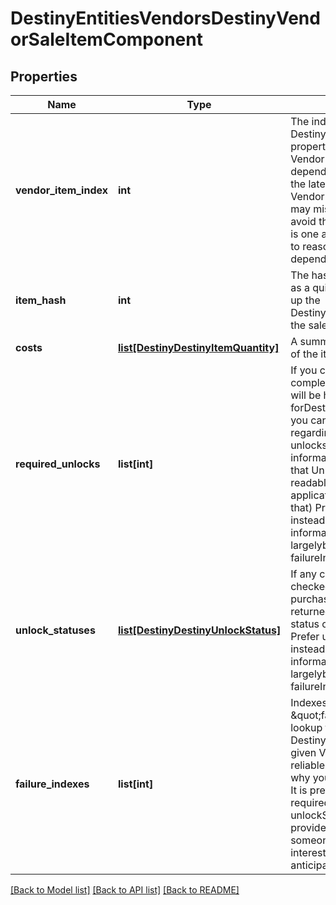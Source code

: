 # DestinyEntitiesVendorsDestinyVendorSaleItemComponent

## Properties
Name | Type | Description | Notes
------------ | ------------- | ------------- | -------------
**vendor_item_index** | **int** | The index into the DestinyVendorDefinition.itemList property.  Note that this means Vendor data*is* Content Version dependent: make sure you have the latest content before you use Vendor data,or these indexes may mismatch.    Most systems avoid this problem, but Vendors is one area where weare unable to reasonably avoid content dependency at the moment. | [optional] 
**item_hash** | **int** | The hash of the item being sold, as a quick shortcut for looking up the DestinyInventoryItemDefinitionof the sale item. | [optional] 
**costs** | [**list[DestinyDestinyItemQuantity]**](DestinyDestinyItemQuantity.md) | A summary of the current costs of the item. | [optional] 
**required_unlocks** | **list[int]** | If you can&#39;t buy the item due to a complex character state, these will be hashes forDestinyUnlockDefinitions that you can check to see messages regarding the failure (if the unlockshave human readable information: it is not guaranteed that Unlocks will have human readable strings, andyour application will have to handle that)  Prefer using failureIndexes instead.  These are provided for informational purposes, but have largelybeen supplanted by failureIndexes. | [optional] 
**unlock_statuses** | [**list[DestinyDestinyUnlockStatus]**](DestinyDestinyUnlockStatus.md) | If any complex unlock states are checked in determining purchasability, these willbe returned here along with the status of the unlock check.  Prefer using failureIndexes instead.  These are provided for informational purposes, but have largelybeen supplanted by failureIndexes. | [optional] 
**failure_indexes** | **list[int]** | Indexes in to the \&quot;failureStrings\&quot; lookup table in DestinyVendorDefinition for the given Vendor.Gives some more reliable failure information for why you can&#39;t purchase an item.  It is preferred to use these over requiredUnlocks and unlockStatuses: the latter are providedmostly in case someone can do something interesting with it that I didn&#39;t anticipate. | [optional] 

[[Back to Model list]](../README.md#documentation-for-models) [[Back to API list]](../README.md#documentation-for-api-endpoints) [[Back to README]](../README.md)


